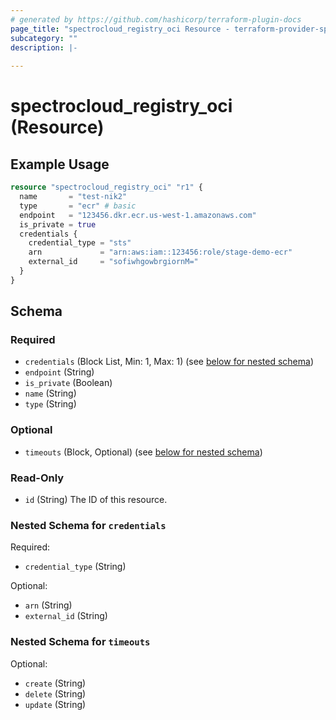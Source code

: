 ```yaml
---
# generated by https://github.com/hashicorp/terraform-plugin-docs
page_title: "spectrocloud_registry_oci Resource - terraform-provider-spectrocloud"
subcategory: ""
description: |-
  
---
```


# spectrocloud_registry_oci (Resource)



## Example Usage

```terraform
resource "spectrocloud_registry_oci" "r1" {
  name       = "test-nik2"
  type       = "ecr" # basic
  endpoint   = "123456.dkr.ecr.us-west-1.amazonaws.com"
  is_private = true
  credentials {
    credential_type = "sts"
    arn             = "arn:aws:iam::123456:role/stage-demo-ecr"
    external_id     = "sofiwhgowbrgiornM="
  }
}
```

<!-- schema generated by tfplugindocs -->
## Schema

### Required

- `credentials` (Block List, Min: 1, Max: 1) (see [below for nested schema](#nestedblock--credentials))
- `endpoint` (String)
- `is_private` (Boolean)
- `name` (String)
- `type` (String)

### Optional

- `timeouts` (Block, Optional) (see [below for nested schema](#nestedblock--timeouts))

### Read-Only

- `id` (String) The ID of this resource.

<a id="nestedblock--credentials"></a>
### Nested Schema for `credentials`

Required:

- `credential_type` (String)

Optional:

- `arn` (String)
- `external_id` (String)


<a id="nestedblock--timeouts"></a>
### Nested Schema for `timeouts`

Optional:

- `create` (String)
- `delete` (String)
- `update` (String)


